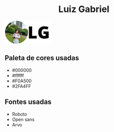 <h1 style="text-align: center;">Luiz Gabriel</h1>
<img src="LG.png" style="width: 150px;">
<h2>Paleta de cores usadas</h2>
<ul>
<li style="cor: #000000;">#000000</li>
<li>#ffffff</li>
<li>#F0A500</li>
<li>#2FA4FF</li>
</ul>
<h2>Fontes usadas</h2>
<ul>
<li>Roboto</li>
<li>Open sans</li>
<li>Arvo</li>
<!--
font-family: 'Open Sans', sans-serif;
font-family: 'Roboto', sans-serif;
font-family: 'Arvo', serif;
-->
</ul>
